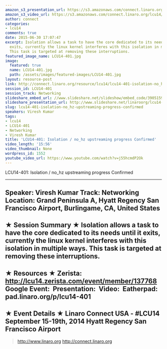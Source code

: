 ```yaml
---
amazon_s3_presentation_url: https://s3.amazonaws.com/connect.linaro.org/hkg15/Videos/09-18-Thursday/LCU14-401.pdf
amazon_s3_video_url: https://s3.amazonaws.com/connect.linaro.org/lcu14/videos/09-18-Thursday/LCU14-401-+Isolation+-+no_hz+upstreaming+progress+Confirmed.mp4
author: connect
categories:
- lcu14
comments: true
date: 2015-06-30 17:07:47
excerpt: Isolation allows a task to have the core dedicated to its needs until it
  exits, currently the linux kernel interferes with this isolation in multiple ways.
  This task is targeted at removing these interruptions.
featured_image_name: LCU14-401.jpg
image:
  featured: true
  name: LCU14-401.jpg
  path: /assets/images/featured-images/LCU14-401.jpg
layout: resource-post
link: http://connect.linaro.org/resource/lcu14/lcu14-401-isolation-no_hz-upstreaming-progress-confirmed/
session_id: LCU14-401
session_track: Networking
slideshare_embed_url: //www.slideshare.net/slideshow/embed_code/39051597
slideshare_presentation_url: http://www.slideshare.net/linaroorg/lcu14-401-isolation-no-hz-upstreaming-progress
slug: lcu14-401-isolation-no_hz-upstreaming-progress-confirmed
speakers: Viresh Kumar
tags:
- lcu14
- LCU14-401
- Networking
- Viresh Kumar
title: 'LCU14-401: Isolation / no_hz upstreaming progress Confirmed'
video_length: '15:56'
video_thumbnail: None
wordpress_id: 1552
youtube_video_url: https://www.youtube.com/watch?v=j55hcmdP2Ok
---
```


LCU14-401: Isolation / no_hz upstreaming progress Confirmed

---------------------------------------------------

Speaker: Viresh Kumar
Track: Networking
Location: Grand Peninsula A, Hyatt Regency San Francisco Airport, Burlingame, CA, United States
---------------------------------------------------

★ Session Summary ★
Isolation allows a task to have the core dedicated to its needs until it exits, currently the linux kernel interferes with this isolation in multiple ways. This task is targeted at removing these interruptions.
---------------------------------------------------

★ Resources ★
Zerista: http://lcu14.zerista.com/event/member/137768
Google Event: 
Presentation: 
Video: 
Eatherpad: pad.linaro.org/p/lcu14-401
---------------------------------------------------

★ Event Details ★
Linaro Connect USA - #LCU14
September 15-19th, 2014
Hyatt Regency San Francisco Airport
---------------------------------------------------

> http://www.linaro.org
> http://connect.linaro.org